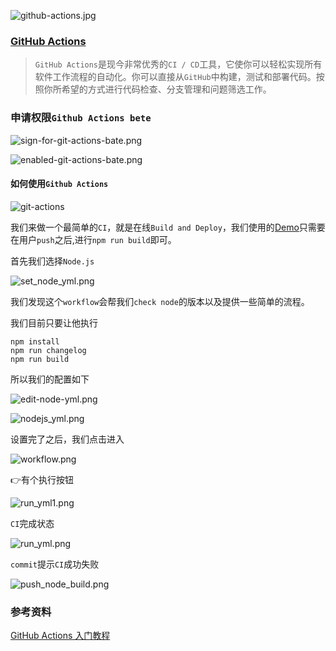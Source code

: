 ![github-actions.jpg](./images/github-actions.jpg ":no-zoom")

### [GitHub Actions](https://github.com/features/actions)

> `GitHub Actions`是现今非常优秀的`CI / CD`工具，它使你可以轻松实现所有软件工作流程的自动化。你可以直接从`GitHub`中构建，测试和部署代码。按照你所希望的方式进行代码检查、分支管理和问题筛选工作。

### 申请权限`Github Actions bete`

![sign-for-git-actions-bate.png](./images/sign-for-git-actions-bate.png ":no-zoom")

![enabled-git-actions-bate.png](./images/enabled-git-actions-bate.png ":no-zoom")

#### 如何使用`Github Actions`

![git-actions](./images/git-actions.png ":no-zoom")

我们来做一个最简单的`CI`，就是在线`Build and Deploy`，我们使用的[Demo](https://github.com/Rain120/better-scroll-for-react-usage)只需要在用户`push`之后,进行`npm run build`即可。

首先我们选择`Node.js`

![set_node_yml.png](./images/set_node_yml.png ":no-zoom")



我们发现这个`workflow`会帮我们`check node`的版本以及提供一些简单的流程。

我们目前只要让他执行

```shell
npm install
npm run changelog
npm run build
```

所以我们的配置如下

![edit-node-yml.png](./images/edit-node-yml.png ":no-zoom")

![nodejs_yml.png](./images/nodejs_yml.png ":no-zoom")



设置完了之后，我们点击进入

![workflow.png](./images/workflow.png ":no-zoom")



👉有个执行按钮

![run_yml1.png](./images/run_yml1.png ":no-zoom")

`CI`完成状态

![run_yml.png](./images/run_yml.png ":no-zoom")

`commit`提示`CI`成功失败

![push_node_build.png](./images/push_node_build.png ":no-zoom")

### 参考资料

[GitHub Actions 入门教程](http://www.ruanyifeng.com/blog/2019/09/getting-started-with-github-actions.html)

